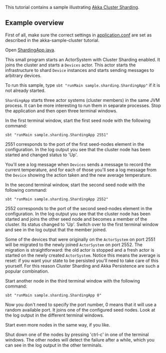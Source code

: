 This tutorial contains a sample illustrating [Akka Cluster Sharding](http://doc.akka.io/docs/akka/current/scala/cluster-sharding.html#an-example).

## Example overview

First of all, make sure the correct settings in [application.conf](src/main/resources/application.conf) are set as described in the akka-sample-cluster tutorial.

Open [ShardingApp.java](src/main/java/sample/sharding/ShardingApp.java).

This small program starts an ActorSystem with Cluster Sharding enabled. It joins the cluster and starts a `Devices` actor. This actor starts the infrastructure to shard `Device` instances and starts sending messages to arbitrary devices.

To run this sample, type `sbt "runMain sample.sharding.ShardingApp"` if it is not already started.

`ShardingApp` starts three actor systems (cluster members) in the same JVM process. It can be more interesting to run them in separate processes. Stop the application and then open three terminal windows.

In the first terminal window, start the first seed node with the following command:

    sbt "runMain sample.sharding.ShardingApp 2551"

2551 corresponds to the port of the first seed-nodes element in the configuration. In the log output you see that the cluster node has been started and changed status to 'Up'.

You'll see a log message when `Devices` sends a message to record the current temperature, and for each of those you'll see a log message from the `Device` showing the action taken and the new average temperature.

In the second terminal window, start the second seed node with the following command:

    sbt "runMain sample.sharding.ShardingApp 2552"

2552 corresponds to the port of the second seed-nodes element in the configuration. In the log output you see that the cluster node has been started and joins the other seed node and becomes a member of the cluster. Its status changed to 'Up'. Switch over to the first terminal window and see in the log output that the member joined.

Some of the devices that were originally on the `ActorSystem` on port 2551 will be migrated to the newly joined `ActorSystem` on port 2552. The migration is straightforward: the old actor is stopped and a fresh actor is started on the newly created `ActorSystem`. Notice this means the average is reset: if you want your state to be persisted you'll need to take care of this yourself. For this reason Cluster Sharding and Akka Persistence are such a popular combination.

Start another node in the third terminal window with the following command:

    sbt "runMain sample.sharding.ShardingApp 0"

Now you don't need to specify the port number, 0 means that it will use a random available port. It joins one of the configured seed nodes. Look at the log output in the different terminal windows.

Start even more nodes in the same way, if you like.

Shut down one of the nodes by pressing 'ctrl-c' in one of the terminal windows. The other nodes will detect the failure after a while, which you can see in the log output in the other terminals.
